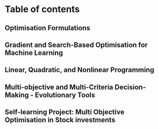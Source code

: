# Table of contents

## Optimisation Formulations

## Gradient and Search-Based Optimisation for Machine Learning

## Linear, Quadratic, and Nonlinear Programming

## Multi-objective and Multi-Criteria Decision-Making - Evolutionary Tools

## Self-learning Project: Multi Objective Optimisation in Stock investments